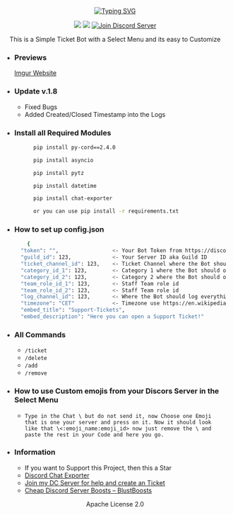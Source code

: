 <p align=center><a href="https://git.io/typing-svg"><img src="https://readme-typing-svg.demolab.com?font=Fira+Code&size=24&duration=4000&pause=1000&color=F70000&width=435&lines=THIS+BOT+IS+WRITTEN+IN+PY-CORD" alt="Typing SVG" /></a></p>
<p align=center>
<a href="https://github.com/Simoneeeeeeee/Discord-Select-Menu-Ticket-Bot"><img src="https://img.shields.io/github/stars/Simoneeeeeeee/Discord-Select-Menu-Ticket-Bot?colorA=363a4f&colorB=b7bdf8&style=for-the-badge"></a>
<a href="https://github.com/Simoneeeeeeee/Discord-Select-Menu-Ticket-Bot/archive/refs/heads/main.zip"><img src="https://custom-icon-badges.demolab.com/badge/-Download-F25278?style=for-the-badge&logo=download&logoColor=white"><a>
<a href="https://discord.com/invite/ycZDpat7dB" target="blank">
<img src="https://img.shields.io/discord/1096820059940331530?label=Join%20Community&logo=discord&style=flat-square" alt="Join Discord Server"/></a>
</p>
<p align=center>This is a Simple Ticket Bot with a Select Menu and its easy to Customize</p>

- ### Previews
    <a align=left href='https://imgur.com/a/Z3wAn4c' target="_blank">Imgur Website</a>
- ### Update v.1.8
  - Fixed Bugs
  - Added Created/Closed Timestamp into the Logs
- ### Install all Required Modules
  ```sh
        pip install py-cord==2.4.0

        pip install asyncio

        pip install pytz

        pip install datetime

        pip install chat-exporter

        or you can use pip install -r requirements.txt
    ``` 
- ### How to set up config.json
    ```sh
        {
      "token": "",                 <- Your Bot Token from https://discord.dev
      "guild_id": 123,             <- Your Server ID aka Guild ID  
      "ticket_channel_id": 123,    <- Ticket Channel where the Bot should send the SelectMenu + Embed
      "category_id_1": 123,        <- Category 1 where the Bot should open the Ticket for the Ticket option 1
      "category_id_2": 123,        <- Category 2 where the Bot should open the Ticket for the Ticket option 2
      "team_role_id_1": 123,       <- Staff Team role id
      "team_role_id_2": 123,       <- Staff Team role id
      "log_channel_id": 123,       <- Where the Bot should log everything 
      "timezone": "CET"            <- Timezone use https://en.wikipedia.org/wiki/List_of_tz_database_time_zones#List and use the Category 'Time zone abbreviation' for example: Europe = CET, America = EST so you put in EST or EST ...
      "embed_title": "Support-Tickets",
      "embed_description": "Here you can open a Support Ticket!"
    ```
- ### All Commands
  - `/ticket`
  - `/delete`
  - `/add`
  - `/remove`

- ### How to use Custom emojis from your Discors Server in the Select Menu
  - `Type in the Chat \ but do not send it, now Choose one Emoji that is one your server and press on it. Now it should look like that \<:emoji_name:emoji_id> now just remove the \ and paste the rest in your Code and here you go.`
- ### Information
  - <a>If you want to Support this Project, then this a Star</a>
  - <a href="https://github.com/mahtoid/DiscordChatExporterPy">Discord Chat Exporter</a>
  - <a href="https://discord.gg/ycZDpat7dB">Join my DC Server for help and create an Ticket</a>
  - <a href="https://www.blustboosts.com/">Cheap Discord Server Boosts – BlustBoosts</a>
  
<p align="center">Apache License 2.0</p>
